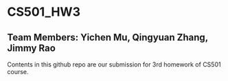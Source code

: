 # CS501_HW3
## Team Members: Yichen Mu, Qingyuan Zhang, Jimmy Rao
Contents in this github repo are our submission for 3rd homework of CS501 course.
